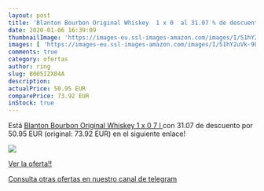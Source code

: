 ```yaml
---
layout: post
title: 'Blanton Bourbon Original Whiskey  1 x 0  al 31.07 % de descuento'
date: 2020-01-06 16:39:09
thumbnailImage: 'https://images-eu.ssl-images-amazon.com/images/I/51hY2uVk-9L._SL200_.jpg'
images: [ 'https://images-eu.ssl-images-amazon.com/images/I/51hY2uVk-9L._SL200_.jpg' ]
comments: true
category: ofertas
author: ring
slug: B005IZX04A
description:
actualPrice: 50.95 EUR
comparePrice: 73.92 EUR
inStock: true
---
```


Está [Blanton Bourbon Original Whiskey  1 x 0 7 l ](https://www.amazon.com/dp/B005IZX04A/?tag=redken08-20) con 31.07 de descuento por 50.95 EUR (original: 73.92 EUR) en el siguiente enlace!

[![](https://images-eu.ssl-images-amazon.com/images/I/51hY2uVk-9L._SL200_.jpg)](https://www.amazon.com/dp/B005IZX04A/?tag=redken08-20)

[Ver la oferta!!](https://www.amazon.com/dp/B005IZX04A/?tag=redken08-20)

[Consulta otras ofertas en nuestro canal de telegram](https://t.me/s/ofertas25)
